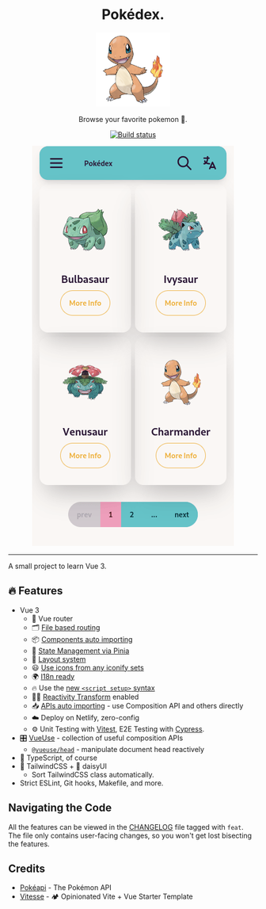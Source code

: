<div align="center">
<h1>Pokédex.</h1><img src='docs/logo.png' width=150px/>

Browse your favorite pokemon 🐉.

<a href="https://github.com/azzamsa/pokedex-vue/actions/workflows/ci.yml">
    <img src="https://github.com/azzamsa/pokedex-vue/actions/workflows/ci.yml/badge.svg" alt="Build status" />
</a>

<br/>

![demo](docs/demo.gif)

</div>

---

A small project to learn Vue 3.

## 🔥 Features

- Vue 3
  - 🚦 Vue router
  - 🗂 [File based routing](./src/pages)
  - 📦 [Components auto importing](./src/components)
  - 🍍 [State Management via Pinia](https://pinia.vuejs.org/)
  - 📑 [Layout system](./src/layouts)
  - 😃 [Use icons from any iconify sets](https://github.com/antfu/unplugin-icons)
  - 🌍 [I18n ready](./locales)
  - 🔥 Use the [new `<script setup>` syntax](https://github.com/vuejs/rfcs/pull/227)
  - 🤙🏻 [Reactivity Transform](https://vuejs.org/guide/extras/reactivity-transform.html) enabled
  - 📥 [APIs auto importing](https://github.com/antfu/unplugin-auto-import) - use Composition API and others directly
  - ☁️ Deploy on Netlify, zero-config
  - ⚙️ Unit Testing with [Vitest](https://github.com/vitest-dev/vitest), E2E Testing with [Cypress](https://cypress.io/).
- 🎛️ [VueUse](https://github.com/antfu/vueuse) - collection of useful composition APIs
  - [`@vueuse/head`](https://github.com/vueuse/head) - manipulate document head reactively
- 🦾 TypeScript, of course
- 🍃 TailwindCSS + 🌼 daisyUI
  - Sort TailwindCSS class automatically.
- Strict ESLint, Git hooks, Makefile, and more.

## Navigating the Code

All the features can be viewed in the [CHANGELOG](CHANGELOG.md) file tagged with `feat`.
The file only contains user-facing changes, so you won't get lost bisecting the features.

## Credits

- [Pokéapi](https://github.com/PokeAPI/pokeapi) - The Pokémon API
- [Vitesse](https://github.com/antfu/vitesse) - 🏕️ Opinionated Vite + Vue Starter Template
